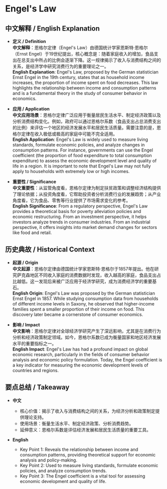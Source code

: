 # Engel's Law

## 中文解释 / English Explanation

* **定义 / Definition**  
  **中文解释**：恩格尔定律（Engel's Law）由德国统计学家恩斯特·恩格尔（Ernst Engel）于19世纪提出，核心概念是：随着家庭收入的增加，食品支出在总支出中所占的比例会逐渐下降。这一规律揭示了收入与消费结构之间的关系，是经济学中研究消费行为的重要理论之一。  
  **English Explanation**: Engel's Law, proposed by the German statistician Ernst Engel in the 19th century, states that as household income increases, the proportion of income spent on food decreases. This law highlights the relationship between income and consumption patterns and is a fundamental theory in the study of consumer behavior in economics.

* **应用 / Application**  
  **中文应用场景**：恩格尔定律广泛应用于衡量居民生活水平、制定经济政策以及分析消费结构变化。例如，政府可以通过恩格尔系数（食品支出占总消费支出的比例）来评估一个地区的经济发展水平和居民生活质量。需要注意的是，恩格尔定律在收入极低或极高的家庭中可能不完全适用。  
  **English Application**: Engel's Law is widely used to measure living standards, formulate economic policies, and analyze changes in consumption patterns. For instance, governments can use the Engel coefficient (the proportion of food expenditure to total consumption expenditure) to assess the economic development level and quality of life in a region. It is important to note that Engel's Law may not fully apply to households with extremely low or high incomes.

* **重要性 / Significance**  
  **中文重要性**：从监管角度看，恩格尔定律为制定扶贫政策和调整经济结构提供了理论依据；从投资角度看，它帮助投资者分析消费行业的发展趋势；从产业角度看，它为食品、零售等行业提供了市场需求变化的参考。  
  **English Significance**: From a regulatory perspective, Engel's Law provides a theoretical basis for poverty alleviation policies and economic restructuring. From an investment perspective, it helps investors analyze trends in consumer industries. From an industrial perspective, it offers insights into market demand changes for sectors like food and retail.

## 历史典故 / Historical Context

* **起源 / Origin**  
  **中文起源**：恩格尔定律由德国统计学家恩斯特·恩格尔于1857年提出。他在研究萨克森地区不同收入家庭的消费数据时发现，收入越高的家庭，食品支出占比越低。这一发现后来被广泛应用于经济学研究，成为消费经济学的重要基石。  
  **English Origin**: Engel's Law was proposed by the German statistician Ernst Engel in 1857. While studying consumption data from households of different income levels in Saxony, he observed that higher-income families spent a smaller proportion of their income on food. This discovery later became a cornerstone of consumer economics.

* **影响 / Impact**  
  **中文影响**：恩格尔定律对全球经济学研究产生了深远影响，尤其是在消费行为分析和经济政策制定领域。如今，恩格尔系数已成为衡量国家和地区经济发展水平的重要指标之一。  
  **English Impact**: Engel's Law has had a profound impact on global economic research, particularly in the fields of consumer behavior analysis and economic policy formulation. Today, the Engel coefficient is a key indicator for measuring the economic development levels of countries and regions.

## 要点总结 / Takeaway

* **中文**  
  - 核心价值：揭示了收入与消费结构之间的关系，为经济分析和政策制定提供理论支持。  
  - 使用场景：衡量生活水平、制定经济政策、分析消费趋势。  
  - 延伸意义：恩格尔系数是评估经济发展和居民生活质量的重要工具。  

* **English**  
  - Key Point 1: Reveals the relationship between income and consumption patterns, providing theoretical support for economic analysis and policy-making.  
  - Key Point 2: Used to measure living standards, formulate economic policies, and analyze consumption trends.  
  - Key Point 3: The Engel coefficient is a vital tool for assessing economic development and quality of life.